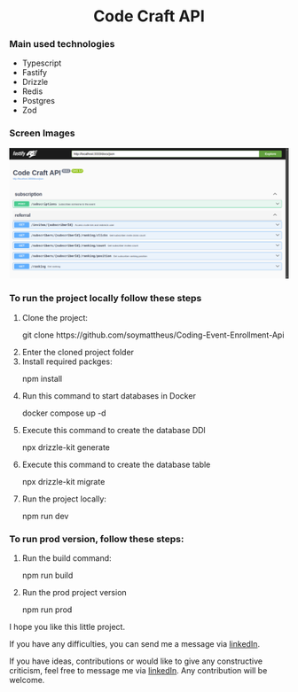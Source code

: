 <h1 align="center">Code Craft API</h1>

<h3>Main used technologies</h3>

<ul>
<li>Typescript</li>
<li>Fastify</li>
<li>Drizzle</li>
<li>Redis</li>
<li>Postgres</li>
<li>Zod</li>
</ul>

<h3>Screen Images</h3>
<p align="center">
<img loading="lazy" src="./github/images/swagger.png"/>
</p>

<h3>To run the project locally follow these steps</h3>
<ol>
<li>Clone the project:</li>
<p>git clone https://github.com/soymattheus/Coding-Event-Enrollment-Api</p>

<li>Enter the cloned project folder</li>

<li>Install required packges:</li>
<p>npm install</p>

<li>Run this command to start databases in Docker</li>
<p>docker compose up -d</p>

<li>Execute this command to create the database DDl</li>
<p>npx drizzle-kit generate</p>

<li>Execute this command to create the database table</li>
<p>npx drizzle-kit migrate</p>

<li>Run the project locally:</li>
<p>npm run dev</p>
</ol>

<h3>To run prod version, follow these steps:</h3>
<ol>
<li>Run the build command:</li>
<p>npm run build</p>

<li>Run the prod project version</li>
<p>npm run prod</p>
</ol>

<p>I hope you like this little project.</p>
<p>If you have any difficulties, you can send me a message via <a href="https://www.linkedin.com/in/mattheusdev/" target="_blank">linkedIn</a>.</p>
<p>
If you have ideas, contributions or would like to give any constructive criticism, feel free to message me via <a href="https://www.linkedin.com/in/mattheusdev/" target="_blank">linkedIn</a>. Any contribution will be welcome.</p>